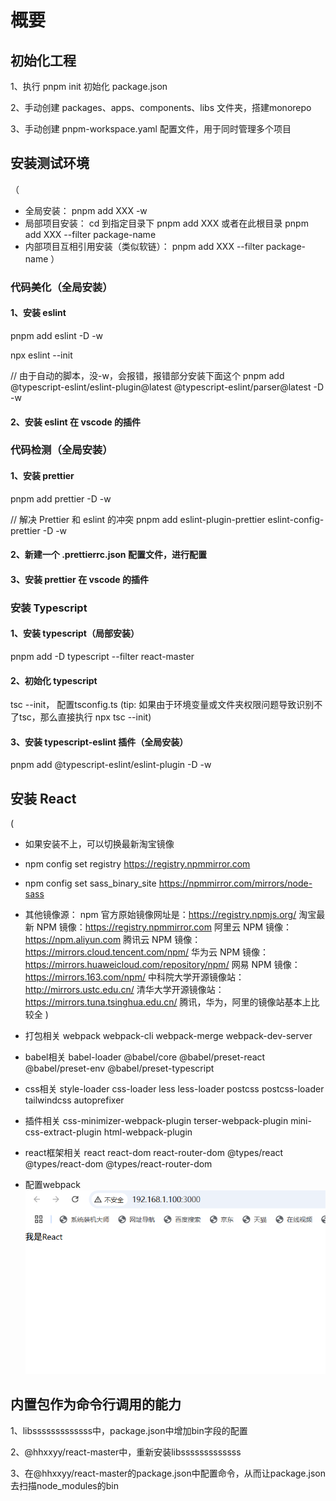 # 概要

## 初始化工程

1、执行 pnpm init 初始化 package.json

2、手动创建 packages、apps、components、libs 文件夹，搭建monorepo

3、手动创建 pnpm-workspace.yaml 配置文件，用于同时管理多个项目

## 安装测试环境

（

- 全局安装： pnpm add XXX -w
- 局部项目安装： cd 到指定目录下 pnpm add XXX 或者在此根目录 pnpm add XXX --filter package-name
- 内部项目互相引用安装（类似软链）： pnpm add XXX --filter package-name
  ）

### 代码美化（全局安装）

#### 1、安装 eslint

pnpm add eslint -D -w

npx eslint --init

// 由于自动的脚本，没-w，会报错，报错部分安装下面这个
pnpm add @typescript-eslint/eslint-plugin@latest @typescript-eslint/parser@latest -D -w

#### 2、安装 eslint 在 vscode 的插件

### 代码检测（全局安装）

#### 1、安装 prettier

pnpm add prettier -D -w

// 解决 Prettier 和 eslint 的冲突
pnpm add eslint-plugin-prettier eslint-config-prettier -D -w

#### 2、新建一个 .prettierrc.json 配置文件，进行配置

#### 3、安装 prettier 在 vscode 的插件

### 安装 Typescript

#### 1、安装 typescript（局部安装）

pnpm add -D typescript --filter react-master

#### 2、初始化 typescript

tsc --init， 配置tsconfig.ts
(tip: 如果由于环境变量或文件夹权限问题导致识别不了tsc，那么直接执行 npx tsc --init)

#### 3、安装 typescript-eslint 插件（全局安装）

pnpm add @typescript-eslint/eslint-plugin -D -w

## 安装 React

(

- 如果安装不上，可以切换最新淘宝镜像
- npm config set registry https://registry.npmmirror.com
- npm config set sass_binary_site https://npmmirror.com/mirrors/node-sass

- 其他镜像源：
  npm 官方原始镜像网址是：https://registry.npmjs.org/
  淘宝最新 NPM 镜像：https://registry.npmmirror.com
  阿里云 NPM 镜像：https://npm.aliyun.com
  腾讯云 NPM 镜像：https://mirrors.cloud.tencent.com/npm/
  华为云 NPM 镜像：https://mirrors.huaweicloud.com/repository/npm/
  网易 NPM 镜像：https://mirrors.163.com/npm/
  中科院大学开源镜像站：http://mirrors.ustc.edu.cn/
  清华大学开源镜像站：https://mirrors.tuna.tsinghua.edu.cn/
  腾讯，华为，阿里的镜像站基本上比较全
  )

- 打包相关
  webpack
  webpack-cli
  webpack-merge
  webpack-dev-server

- babel相关
  babel-loader
  @babel/core
  @babel/preset-react
  @babel/preset-env
  @babel/preset-typescript

- css相关
  style-loader
  css-loader
  less
  less-loader
  postcss
  postcss-loader
  tailwindcss
  autoprefixer

- 插件相关
  css-minimizer-webpack-plugin
  terser-webpack-plugin
  mini-css-extract-plugin
  html-webpack-plugin

- react框架相关
  react
  react-dom
  react-router-dom
  @types/react
  @types/react-dom
  @types/react-router-dom

- 配置webpack
  ![图片示例](/success.png)

## 内置包作为命令行调用的能力

1、libsssssssssssss中，package.json中增加bin字段的配置

2、@hhxxyy/react-master中，重新安装libsssssssssssss

3、在@hhxxyy/react-master的package.json中配置命令，从而让package.json去扫描node_modules的bin
